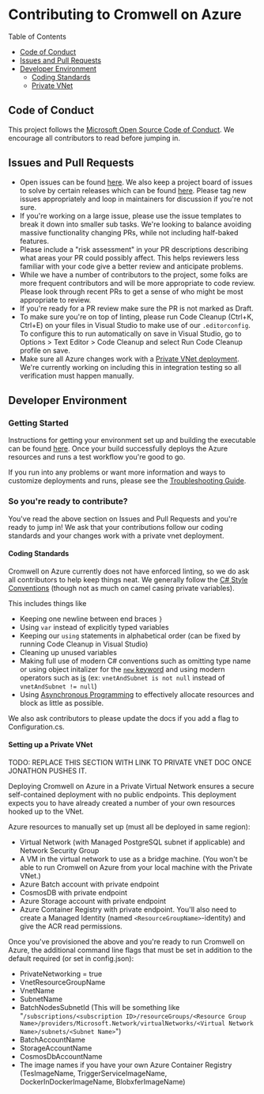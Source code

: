 # Contributing to Cromwell on Azure
Table of Contents
- [Code of Conduct](#code-of-conduct)
- [Issues and Pull Requests](#issues-and-pull-requests)
- [Developer Environment](#developer-environment)
  - [Coding Standards](#coding-standards)
  - [Private VNet](#setting-up-a-private-vnet)

## Code of Conduct 
This project follows the [Microsoft Open Source Code of Conduct](https://github.com/microsoft/CromwellOnAzure/blob/main/CODE_OF_CONDUCT.md). We encourage all contributors to read before jumping in.

## Issues and Pull Requests
- Open issues can be found [here](https://github.com/microsoft/CromwellOnAzure/issues). We also keep a project board of issues to solve by certain releases which can be found [here](https://github.com/microsoft/CromwellOnAzure/projects). Please tag new issues appropriately and loop in maintainers for discussion if you're not sure. 
- If you're working on a large issue, please use the issue templates to break it down into smaller sub tasks. We're looking to balance avoiding massive functionality changing PRs, while not including half-baked features.
- Please include a "risk assessment" in your PR descriptions describing what areas your PR could possibly affect. This helps reviewers less familiar with your code give a better review and anticipate problems.
- While we have a number of contributors to the project, some folks are more frequent contributors and will be more appropriate to code review. Please look through recent PRs to get a sense of who might be most appropriate to review.
- If you're ready for a PR review make sure the PR is not marked as Draft.
- To make sure you're on top of linting, please run Code Cleanup (Ctrl+K, Ctrl+E) on your files in Visual Studio to make use of our `.editorconfig`. To configure this to run automatically on save in Visual Studio, go to Options > Text Editor > Code Cleanup and select Run Code Cleanup profile on save.
- Make sure all Azure changes work with a [Private VNet deployment](#setting-up-a-private-vnet). We're currently working on including this in integration testing so all verification must happen manually.

## Developer Environment
### Getting Started
Instructions for getting your environment set up and building the executable can be found [here](https://github.com/microsoft/CromwellOnAzure#optional-build-the-executable-yourself). Once your build successfully deploys the Azure resources and runs a test workflow you're good to go. 

If you run into any problems or want more information and ways to customize deployments and runs, please see the [Troubleshooting Guide](https://github.com/microsoft/CromwellOnAzure/blob/main/docs/troubleshooting-guide.md). 
### So you're ready to contribute?
You've read the above section on Issues and Pull Requests and you're ready to jump in! We ask that your contributions follow our coding standards and your changes work with a private vnet deployment.

#### Coding Standards 
Cromwell on Azure currently does not have enforced linting, so we do ask all contributors to help keep things neat. We generally follow the [C# Style Conventions](https://docs.microsoft.com/en-us/dotnet/csharp/fundamentals/coding-style/coding-conventions) (though not as much on camel casing private variables). 

This includes things like 
- Keeping one newline between end braces `}` 
- Using `var` instead of explicitly typed variables
- Keeping our `using` statements in alphabetical order (can be fixed by running Code Cleanup in Visual Studio)
- Cleaning up unused variables
- Making full use of modern C# conventions such as omitting type name or using object initalizer for the [`new` keyword](https://docs.microsoft.com/en-us/dotnet/csharp/language-reference/operators/new-operator#constructor-invocation) and using modern operators such as [is](https://docs.microsoft.com/en-us/dotnet/csharp/language-reference/operators/is) (ex: `vnetAndSubnet is not null` instead of `vnetAndSubnet != null`)
- Using [Asynchronous Programming](https://docs.microsoft.com/en-us/dotnet/csharp/programming-guide/concepts/async/) to effectively allocate resources and block as little as possible.

We also ask contributors to please update the docs if you add a flag to Configuration.cs.

#### Setting up a Private VNet
TODO: REPLACE THIS SECTION WITH LINK TO PRIVATE VNET DOC ONCE JONATHON PUSHES IT.

Deploying Cromwell on Azure in a Private Virtual Network ensures a secure self-contained deployment with no public endpoints. This deployment expects you to have already created a number of your own resources hooked up to the VNet. 

Azure resources to manually set up (must all be deployed in same region): 
- Virtual Network (with Managed PostgreSQL subnet if applicable) and Network Security Group
- A VM in the virtual network to use as a bridge machine. (You won't be able to run Cromwell on Azure from your local machine with the Private VNet.)
- Azure Batch account with private endpoint
- CosmosDB with private endpoint
- Azure Storage account with private endpoint
- Azure Container Registry with private endpoint. You'll also need to create a Managed Identity (named `<ResourceGroupName>`-identity) and give the ACR read permissions. 

Once you've provisioned the above and you're ready to run Cromwell on Azure, the additional command line flags that must be set in addition to the default required (or set in config.json):
- PrivateNetworking = true
- VnetResourceGroupName
- VnetName 
- SubnetName 
- BatchNodesSubnetId (This will be something like "`/subscriptions/<subscription ID>/resourceGroups/<Resource Group Name>/providers/Microsoft.Network/virtualNetworks/<Virtual Network Name>/subnets/<Subnet Name>`")
- BatchAccountName
- StorageAccountName 
- CosmosDbAccountName
- The image names if you have your own Azure Container Registry (TesImageName, TriggerServiceImageName, DockerInDockerImageName, BlobxferImageName)
